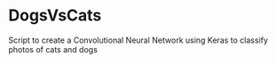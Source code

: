 # DogsVsCats
Script to create a Convolutional Neural Network using Keras to classify photos of cats and dogs
